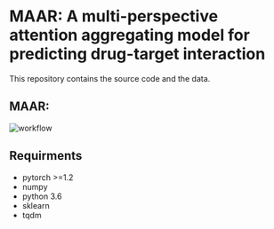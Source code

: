 # MAAR: A multi-perspective attention aggregating model for predicting drug-target interaction
This repository contains the source code and the data.

## MAAR:
![workflow](https://github.com/TorchZhan/MAAR/assets/47081229/91fe8bbf-b7c8-4560-90cf-b78fdc23a626)

## Requirments
* pytorch >=1.2
* numpy
* python 3.6
* sklearn
* tqdm

